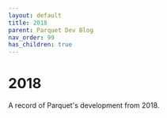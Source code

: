 ```yaml
---
layout: default
title: 2018
parent: Parquet Dev Blog
nav_order: 99
has_children: true
---
```

# 2018

A record of Parquet's development from 2018.
